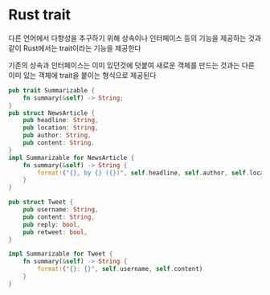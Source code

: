 # Rust trait

다른 언어에서 다향성을 추구하기 위해 상속이나 인터페이스 등의 기능을 제공하는 것과 같이 Rust에서는 trait이라는 기능을 제공한다

기존의 상속과 인터페이스는 이미 있던것에 덧붙여 새로운 객체를 만드는 것과는 다른 이미 있는 객체에 trait을 붙이는 형식으로 제공된다



```Rust
pub trait Summarizable {
    fn summary(&self) -> String;
}
pub struct NewsArticle {
    pub headline: String,
    pub location: String,
    pub author: String,
    pub content: String,
}
impl Summarizable for NewsArticle {
    fn summary(&self) -> String {
        format!("{}, by {} ({})", self.headline, self.author, self.location)
    }
}

pub struct Tweet {
    pub username: String,
    pub content: String,
    pub reply: bool,
    pub retweet: bool,
}

impl Summarizable for Tweet {
    fn summary(&self) -> String {
        format!("{}: {}", self.username, self.content)
    }
}
```

